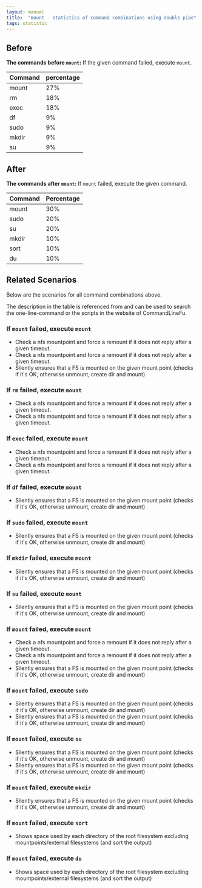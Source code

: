 ```yaml
---
layout: manual
title:  "mount - Statistics of command combinations using double pipe"
tags: statistic
---
```


## Before

__The commands before `mount`:__ If the given command failed, execute `mount`.

| Command | percentage |
|--------|--------|
| mount | 27% |
| rm | 18% |
| exec | 18% |
| df | 9% |
| sudo | 9% |
| mkdir | 9% |
| su | 9% |



## After

__The commands after `mount`:__ If `mount` failed, execute the given command.

| Command | Percentage | 
|-------|--------|
| mount | 30% |
| sudo | 20% |
| su | 20% |
| mkdir | 10% |
| sort | 10% |
| du | 10% |



## Related Scenarios

Below are the scenarios for all command combinations above.

The description in the table is referenced from and can be used to search the one-line-command or the scripts in the website of CommandLineFu.


### If `mount` failed, execute `mount`

- Check a nfs mountpoint and force a remount if it does not reply after a given timeout.
- Check a nfs mountpoint and force a remount if it does not reply after a given timeout.
- Silently ensures that a FS is mounted on the given mount point (checks if it's OK, otherwise unmount, create dir and mount)

            
### If `rm` failed, execute `mount`

- Check a nfs mountpoint and force a remount if it does not reply after a given timeout.
- Check a nfs mountpoint and force a remount if it does not reply after a given timeout.

            
### If `exec` failed, execute `mount`

- Check a nfs mountpoint and force a remount if it does not reply after a given timeout.
- Check a nfs mountpoint and force a remount if it does not reply after a given timeout.

            
### If `df` failed, execute `mount`

- Silently ensures that a FS is mounted on the given mount point (checks if it's OK, otherwise unmount, create dir and mount)

            
### If `sudo` failed, execute `mount`

- Silently ensures that a FS is mounted on the given mount point (checks if it's OK, otherwise unmount, create dir and mount)

            
### If `mkdir` failed, execute `mount`

- Silently ensures that a FS is mounted on the given mount point (checks if it's OK, otherwise unmount, create dir and mount)

            
### If `su` failed, execute `mount`

- Silently ensures that a FS is mounted on the given mount point (checks if it's OK, otherwise unmount, create dir and mount)

            


### If `mount` failed, execute `mount`

- Check a nfs mountpoint and force a remount if it does not reply after a given timeout.
- Check a nfs mountpoint and force a remount if it does not reply after a given timeout.
- Silently ensures that a FS is mounted on the given mount point (checks if it's OK, otherwise unmount, create dir and mount)

            
### If `mount` failed, execute `sudo`

- Silently ensures that a FS is mounted on the given mount point (checks if it's OK, otherwise unmount, create dir and mount)
- Silently ensures that a FS is mounted on the given mount point (checks if it's OK, otherwise unmount, create dir and mount)

            
### If `mount` failed, execute `su`

- Silently ensures that a FS is mounted on the given mount point (checks if it's OK, otherwise unmount, create dir and mount)
- Silently ensures that a FS is mounted on the given mount point (checks if it's OK, otherwise unmount, create dir and mount)

            
### If `mount` failed, execute `mkdir`

- Silently ensures that a FS is mounted on the given mount point (checks if it's OK, otherwise unmount, create dir and mount)

            
### If `mount` failed, execute `sort`

- Shows space used by each directory of the root filesystem excluding mountpoints/external filesystems (and sort the output)

            
### If `mount` failed, execute `du`

- Shows space used by each directory of the root filesystem excluding mountpoints/external filesystems (and sort the output)

            
